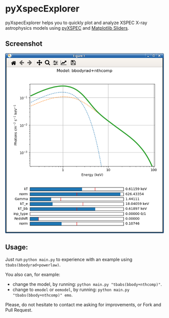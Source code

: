 # pyXspecExplorer

pyXspecExplorer helps you to quickly plot and analyze XSPEC X-ray astrophysics models using [pyXSPEC](https://heasarc.gsfc.nasa.gov/xanadu/xspec/python/html/) and [Matplotlib Sliders](https://matplotlib.org/stable/gallery/widgets/slider_demo.html).

## Screenshot

![](screenshot.png)

## Usage:

Just run `python main.py` to experience with an example using `tbabs(bbodyrad+powerlaw)`.

You also can, for example:

- change the model, by running: `python main.py "tbabs(bbody+nthcomp)"`.
- change to `emodel` or `eemodel`, by running: `python main.py "tbabs(bbody+nthcomp)" emo`.

Please, do not hesitate to contact me asking for improvements, or Fork and Pull Request.
